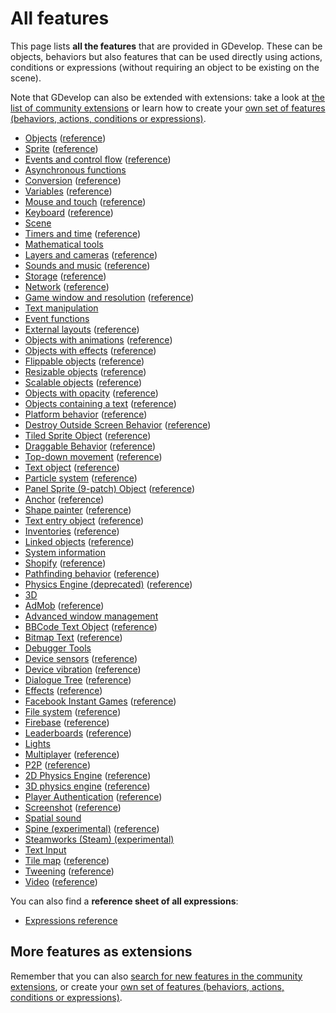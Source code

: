 # All features

This page lists **all the features** that are provided in GDevelop. These can be objects, behaviors but also features that can be used directly using actions, conditions or expressions (without requiring an object to be existing on the scene).

Note that GDevelop can also be extended with extensions: take a look at [the list of community extensions](/gdevelop5/extensions) or learn how to create your [own set of features (behaviors, actions, conditions or expressions)](/gdevelop5/extensions/create).


* [Objects](/gdevelop5/objects/base_object/events) ([reference](/gdevelop5/all-features/object/reference))
* [Sprite](/gdevelop5/objects/sprite) ([reference](/gdevelop5/all-features/sprite/reference))
* [Events and control flow](/gdevelop5/all-features/advanced-conditions) ([reference](/gdevelop5/all-features/common-instructions/reference))
* [Asynchronous functions](/gdevelop5/all-features/async/reference)
* [Conversion](/gdevelop5/all-features/common-conversions) ([reference](/gdevelop5/all-features/common-conversions/reference))
* [Variables](/gdevelop5/all-features/variables) ([reference](/gdevelop5/all-features/variables/reference))
* [Mouse and touch](/gdevelop5/all-features/mouse-touch) ([reference](/gdevelop5/all-features/mouse-touch/reference))
* [Keyboard](/gdevelop5/all-features/keyboard) ([reference](/gdevelop5/all-features/keyboard/reference))
* [Scene](/gdevelop5/all-features/scene/reference)
* [Timers and time](/gdevelop5/all-features/timers-and-time) ([reference](/gdevelop5/all-features/time/reference))
* [Mathematical tools](/gdevelop5/all-features/mathematical-tools/reference)
* [Layers and cameras](/gdevelop5/interface/scene-editor/layers-and-cameras) ([reference](/gdevelop5/all-features/camera/reference))
* [Sounds and music](/gdevelop5/all-features/audio) ([reference](/gdevelop5/all-features/audio/reference))
* [Storage](/gdevelop5/all-features/storage) ([reference](/gdevelop5/all-features/storage/reference))
* [Network](/gdevelop5/all-features/network) ([reference](/gdevelop5/all-features/network/reference))
* [Game window and resolution](/gdevelop5/all-features/window) ([reference](/gdevelop5/all-features/window/reference))
* [Text manipulation](/gdevelop5/all-features/string-instructions/reference)
* [Event functions](/gdevelop5/all-features/advanced/reference)
* [External layouts](/gdevelop5/interface/scene-editor/external-layouts) ([reference](/gdevelop5/all-features/external-layouts/reference))
* [Objects with animations](/gdevelop5/objects) ([reference](/gdevelop5/all-features/animatable-capability/reference))
* [Objects with effects](/gdevelop5/objects) ([reference](/gdevelop5/all-features/effect-capability/reference))
* [Flippable objects](/gdevelop5/objects) ([reference](/gdevelop5/all-features/flippable-capability/reference))
* [Resizable objects](/gdevelop5/objects) ([reference](/gdevelop5/all-features/resizable-capability/reference))
* [Scalable objects](/gdevelop5/objects) ([reference](/gdevelop5/all-features/scalable-capability/reference))
* [Objects with opacity](/gdevelop5/objects) ([reference](/gdevelop5/all-features/opacity-capability/reference))
* [Objects containing a text](/gdevelop5/objects) ([reference](/gdevelop5/all-features/text-container-capability/reference))
* [Platform behavior](/gdevelop5/behaviors/platformer) ([reference](/gdevelop5/all-features/platform-behavior/reference))
* [Destroy Outside Screen Behavior](/gdevelop5/behaviors/destroyoutside) ([reference](/gdevelop5/all-features/destroy-outside-behavior/reference))
* [Tiled Sprite Object](/gdevelop5/objects/tiled_sprite) ([reference](/gdevelop5/all-features/tiled-sprite-object/reference))
* [Draggable Behavior](/gdevelop5/behaviors/draggable) ([reference](/gdevelop5/all-features/draggable-behavior/reference))
* [Top-down movement](/gdevelop5/behaviors/topdown) ([reference](/gdevelop5/all-features/top-down-movement-behavior/reference))
* [Text object](/gdevelop5/objects/text) ([reference](/gdevelop5/all-features/text-object/reference))
* [Particle system](/gdevelop5/objects/particles_emitter) ([reference](/gdevelop5/all-features/particle-system/reference))
* [Panel Sprite (9-patch) Object](/gdevelop5/objects/panel_sprite) ([reference](/gdevelop5/all-features/panel-sprite-object/reference))
* [Anchor](/gdevelop5/behaviors/anchor) ([reference](/gdevelop5/all-features/anchor-behavior/reference))
* [Shape painter](/gdevelop5/objects/shape_painter) ([reference](/gdevelop5/all-features/primitive-drawing/reference))
* [Text entry object](/gdevelop5/objects/text_entry) ([reference](/gdevelop5/all-features/text-entry-object/reference))
* [Inventories](/gdevelop5/all-features/inventory) ([reference](/gdevelop5/all-features/inventory/reference))
* [Linked objects](/gdevelop5/all-features/linked-objects) ([reference](/gdevelop5/all-features/linked-objects/reference))
* [System information](/gdevelop5/all-features/system-info/reference)
* [Shopify](/gdevelop5/all-features/shopify) ([reference](/gdevelop5/all-features/shopify/reference))
* [Pathfinding behavior](/gdevelop5/behaviors/pathfinding) ([reference](/gdevelop5/all-features/pathfinding-behavior/reference))
* [Physics Engine (deprecated)](/gdevelop5/behaviors/physics) ([reference](/gdevelop5/all-features/physics-behavior/reference))
* [3D](/gdevelop5/all-features/scene3d/reference)
* [AdMob](/gdevelop5/all-features/admob) ([reference](/gdevelop5/all-features/admob/reference))
* [Advanced window management](/gdevelop5/all-features/advanced-window/reference)
* [BBCode Text Object](/gdevelop5/objects/bbtext) ([reference](/gdevelop5/all-features/bbtext/reference))
* [Bitmap Text](/gdevelop5/objects/bitmap_text) ([reference](/gdevelop5/all-features/bitmap-text/reference))
* [Debugger Tools](/gdevelop5/all-features/debugger-tools/reference)
* [Device sensors](/gdevelop5/all-features/device-sensors) ([reference](/gdevelop5/all-features/device-sensors/reference))
* [Device vibration](/gdevelop5/all-features/device-vibration) ([reference](/gdevelop5/all-features/device-vibration/reference))
* [Dialogue Tree](/gdevelop5/all-features/dialogue-tree) ([reference](/gdevelop5/all-features/dialogue-tree/reference))
* [Effects](/gdevelop5/interface/scene-editor/layer-effects) ([reference](/gdevelop5/all-features/effects/reference))
* [Facebook Instant Games](/gdevelop5/publishing/publishing-to-facebook-instant-games) ([reference](/gdevelop5/all-features/facebook-instant-games/reference))
* [File system](/gdevelop5/all-features/filesystem) ([reference](/gdevelop5/all-features/filesystem/reference))
* [Firebase](/gdevelop5/all-features/firebase) ([reference](/gdevelop5/all-features/firebase/reference))
* [Leaderboards](/gdevelop5/all-features/leaderboards) ([reference](/gdevelop5/all-features/leaderboards/reference))
* [Lights](/gdevelop5/all-features/lighting/reference)
* [Multiplayer](/gdevelop5/all-features/multiplayer) ([reference](/gdevelop5/all-features/multiplayer/reference))
* [P2P](/gdevelop5/all-features/p2p) ([reference](/gdevelop5/all-features/p2p/reference))
* [2D Physics Engine](/gdevelop5/behaviors/physics2) ([reference](/gdevelop5/all-features/physics2/reference))
* [3D physics engine](/gdevelop5/behaviors/physics3d) ([reference](/gdevelop5/all-features/physics3d/reference))
* [Player Authentication](/gdevelop5/all-features/player-authentication) ([reference](/gdevelop5/all-features/player-authentication/reference))
* [Screenshot](/gdevelop5/all-features/screenshot) ([reference](/gdevelop5/all-features/screenshot/reference))
* [Spatial sound](/gdevelop5/all-features/spatial-sound/reference)
* [Spine (experimental)](/gdevelop5/objects/spine) ([reference](/gdevelop5/all-features/spine-object/reference))
* [Steamworks (Steam) (experimental)](/gdevelop5/all-features/steamworks/reference)
* [Text Input](/gdevelop5/all-features/text-input/reference)
* [Tile map](/gdevelop5/objects/tilemap) ([reference](/gdevelop5/all-features/tilemap/reference))
* [Tweening](/gdevelop5/behaviors/tween) ([reference](/gdevelop5/all-features/tween/reference))
* [Video](/gdevelop5/objects/video) ([reference](/gdevelop5/all-features/video/reference))

You can also find a **reference sheet of all expressions**:

* [Expressions reference](/gdevelop5/all-features/expressions-reference)

## More features as extensions

Remember that you can also [search for new features in the community extensions](/gdevelop5/extensions), or create your [own set of features (behaviors, actions, conditions or expressions)](/gdevelop5/extensions/create).